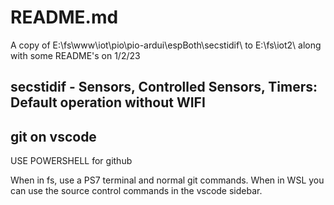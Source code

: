 # README.md 
A copy of E:\fs\www\iot\pio\pio-ardui\espBoth\secstidif\ to E:\fs\iot2\ along with some README's on 1/2/23

## secstidif - Sensors, Controlled Sensors, Timers: Default operation without WIFI

## git on vscode
USE POWERSHELL for github

When in fs, use a PS7 terminal and normal git commands. When in WSL you can use the source control commands in the vscode sidebar.





